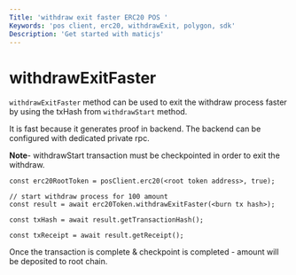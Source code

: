 ```yaml
---
Title: 'withdraw exit faster ERC20 POS '
Keywords: 'pos client, erc20, withdrawExit, polygon, sdk'
Description: 'Get started with maticjs'
---
```


# withdrawExitFaster

`withdrawExitFaster` method can be used to exit the withdraw process faster by using the txHash from `withdrawStart` method.

It is fast because it generates proof in backend. The backend can be configured with dedicated private rpc.

**Note**- withdrawStart transaction must be checkpointed in order to exit the withdraw.

```
const erc20RootToken = posClient.erc20(<root token address>, true);

// start withdraw process for 100 amount
const result = await erc20Token.withdrawExitFaster(<burn tx hash>);

const txHash = await result.getTransactionHash();

const txReceipt = await result.getReceipt();

```

Once the transaction is complete & checkpoint is completed - amount will be deposited to root chain.
